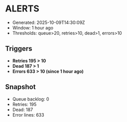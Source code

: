 # ALERTS

- Generated: 2025-10-09T14:30:09Z
- Window: 1 hour ago
- Thresholds: queue>20, retries>10, dead>1, errors>10

## Triggers
- **Retries 195 > 10**
- **Dead 187 > 1**
- **Errors 633 > 10 (since 1 hour ago)**

## Snapshot
- Queue backlog: 0
- Retries: 195
- Dead: 187
- Error lines: 633

